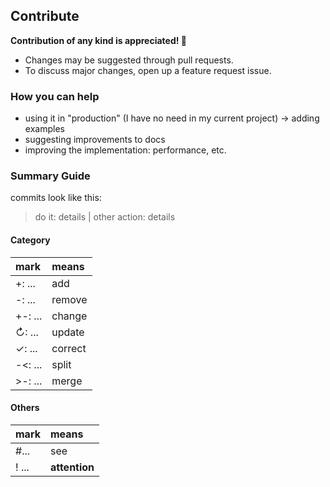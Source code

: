 ## Contribute

**Contribution of any kind is appreciated! 💙**

* Changes may be suggested through pull requests.
* To discuss major changes, open up a feature request issue.

### How you can help
- using it in "production" (I have no need in my current project) → adding examples
- suggesting improvements to docs
- improving the implementation: performance, etc.

### Summary Guide

commits look like this:
> do it: details | other action: details

#### Category
| mark      | means   |
| :-------  | :------ |
| +: ...    | add     |
| -: ...    | remove  |
| +-: ...   | change  |
| ↻: ...    | update  |
| ✓: ...    | correct |
| -<: ...   | split   |
| >-: ...   | merge   |

#### Others
| mark        | means         |
| :---------- | :------------ |
| #...        | see           |
| ! ...       | **attention** |
